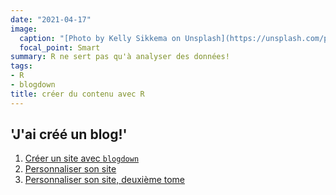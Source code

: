 ```yaml
---
date: "2021-04-17"
image:
  caption: "[Photo by Kelly Sikkema on Unsplash](https://unsplash.com/photos/9OGNpJPVMZ8)"
  focal_point: Smart
summary: R ne sert pas qu'à analyser des données!
tags:
- R
- blogdown
title: créer du contenu avec R
---
```


## 'J'ai créé un blog!'

1. [Créer un site avec `blogdown`](/fr/post/l-origine-du-site/)
2. [Personnaliser son site](/fr/post/decorer-le-site/)
3. [Personnaliser son site, deuxième tome](/fr/post/autres-modifications/)
